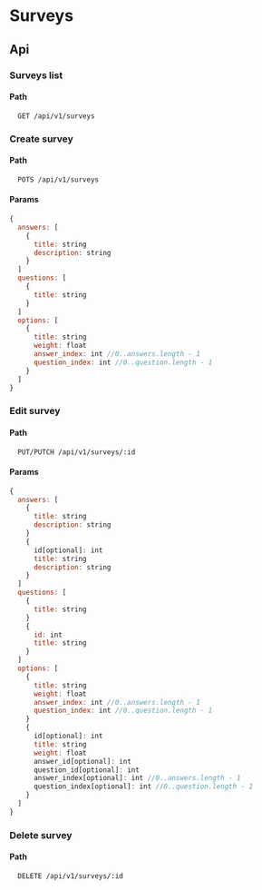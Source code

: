 # Surveys

## Api
### Surveys list
#### Path
```http
  GET /api/v1/surveys
```

### Create survey
#### Path
```http
  POTS /api/v1/surveys
```

#### Params
```javascript
{
  answers: [
    {
      title: string
      description: string
    }
  ]
  questions: [
    {
      title: string
    }
  ]
  options: [
    {
      title: string
      weight: float
      answer_index: int //0..answers.length - 1
      question_index: int //0..question.length - 1
    }
  ]
}
```

### Edit survey
#### Path
```http
  PUT/PUTCH /api/v1/surveys/:id
```

#### Params
```javascript
{
  answers: [
    {
      title: string
      description: string
    }
    {
      id[optional]: int
      title: string
      description: string
    }
  ]
  questions: [
    {
      title: string
    }
    {
      id: int
      title: string
    }
  ]
  options: [
    {
      title: string
      weight: float
      answer_index: int //0..answers.length - 1
      question_index: int //0..question.length - 1
    }
    {
      id[optional]: int
      title: string
      weight: float
      answer_id[optional]: int
      question_id[optional]: int
      answer_index[optional]: int //0..answers.length - 1
      question_index[optional]: int //0..question.length - 1
    }
  ]
}
```

### Delete survey
#### Path
```http
  DELETE /api/v1/surveys/:id
```
